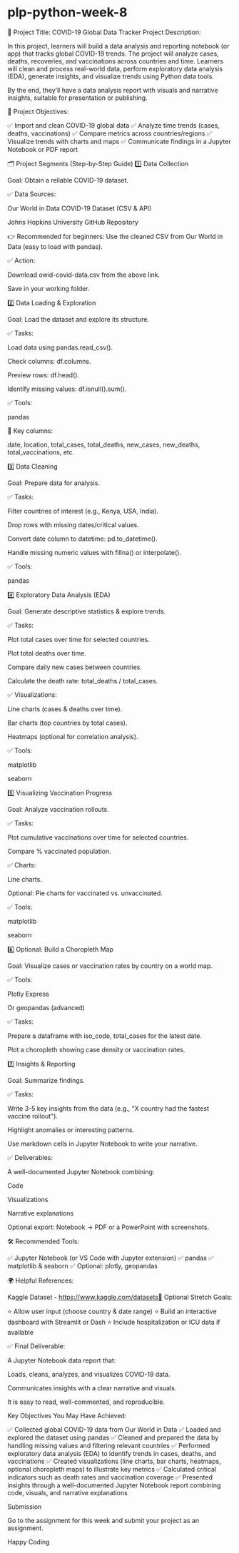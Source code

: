 # plp-python-week-8
📝 Project Title: COVID-19 Global Data Tracker
Project Description:

In this project, learners will build a data analysis and reporting notebook (or app) that tracks global COVID-19 trends. The project will analyze cases, deaths, recoveries, and vaccinations across countries and time. Learners will clean and process real-world data, perform exploratory data analysis (EDA), generate insights, and visualize trends using Python data tools.

By the end, they’ll have a data analysis report with visuals and narrative insights, suitable for presentation or publishing.

🚩 Project Objectives:

✅ Import and clean COVID-19 global data
✅ Analyze time trends (cases, deaths, vaccinations)
✅ Compare metrics across countries/regions
✅ Visualize trends with charts and maps
✅ Communicate findings in a Jupyter Notebook or PDF report

🗂️ Project Segments (Step-by-Step Guide)
1️⃣ Data Collection

Goal: Obtain a reliable COVID-19 dataset.

✅ Data Sources:

Our World in Data COVID-19 Dataset (CSV & API)

Johns Hopkins University GitHub Repository

👉 Recommended for beginners: Use the cleaned CSV from Our World in Data (easy to load with pandas).

✅ Action:

Download owid-covid-data.csv from the above link.

Save in your working folder.


2️⃣ Data Loading & Exploration

Goal: Load the dataset and explore its structure.

✅ Tasks:

Load data using pandas.read_csv().

Check columns: df.columns.

Preview rows: df.head().

Identify missing values: df.isnull().sum().

✅ Tools:

pandas

📌 Key columns:

date, location, total_cases, total_deaths, new_cases, new_deaths, total_vaccinations, etc.


3️⃣ Data Cleaning

Goal: Prepare data for analysis.

✅ Tasks:

Filter countries of interest (e.g., Kenya, USA, India).

Drop rows with missing dates/critical values.

Convert date column to datetime: pd.to_datetime().

Handle missing numeric values with fillna() or interpolate().

✅ Tools:

pandas

4️⃣ Exploratory Data Analysis (EDA)

Goal: Generate descriptive statistics & explore trends.

✅ Tasks:

Plot total cases over time for selected countries.

Plot total deaths over time.

Compare daily new cases between countries.

Calculate the death rate: total_deaths / total_cases.

✅ Visualizations:

Line charts (cases & deaths over time).

Bar charts (top countries by total cases).

Heatmaps (optional for correlation analysis).

✅ Tools:

matplotlib

seaborn

5️⃣ Visualizing Vaccination Progress

Goal: Analyze vaccination rollouts.

✅ Tasks:

Plot cumulative vaccinations over time for selected countries.

Compare % vaccinated population.

✅ Charts:

Line charts.

Optional: Pie charts for vaccinated vs. unvaccinated.

✅ Tools:

matplotlib

seaborn

6️⃣ Optional: Build a Choropleth Map

Goal: Visualize cases or vaccination rates by country on a world map.

✅ Tools:

Plotly Express

Or geopandas (advanced)

✅ Tasks:

Prepare a dataframe with iso_code, total_cases for the latest date.

Plot a choropleth showing case density or vaccination rates.

7️⃣ Insights & Reporting

Goal: Summarize findings.

✅ Tasks:

Write 3-5 key insights from the data (e.g., "X country had the fastest vaccine rollout").

Highlight anomalies or interesting patterns.

Use markdown cells in Jupyter Notebook to write your narrative.

✅ Deliverables:

A well-documented Jupyter Notebook combining:

Code

Visualizations

Narrative explanations

Optional export: Notebook → PDF or a PowerPoint with screenshots.

🛠️ Recommended Tools:

✅ Jupyter Notebook (or VS Code with Jupyter extension)
✅ pandas
✅ matplotlib & seaborn
✅ Optional: plotly, geopandas



🌍 Helpful References:

Kaggle Dataset - https://www.kaggle.com/datasets🎯 Optional Stretch Goals:

⭐ Allow user input (choose country & date range)
⭐ Build an interactive dashboard with Streamlit or Dash
⭐ Include hospitalization or ICU data if available

✅ Final Deliverable:

A Jupyter Notebook data report that:

Loads, cleans, analyzes, and visualizes COVID-19 data.

Communicates insights with a clear narrative and visuals.

It is easy to read, well-commented, and reproducible.



Key Objectives You May Have Achieved:

✅ Collected global COVID-19 data from Our World in Data
✅ Loaded and explored the dataset using pandas
✅ Cleaned and prepared the data by handling missing values and filtering relevant countries
✅ Performed exploratory data analysis (EDA) to identify trends in cases, deaths, and vaccinations
✅ Created visualizations (line charts, bar charts, heatmaps, optional choropleth maps) to illustrate key metrics
✅ Calculated critical indicators such as death rates and vaccination coverage
✅ Presented insights through a well-documented Jupyter Notebook report combining code, visuals, and narrative explanations





Submission

Go to the assignment for this week and submit your project as an assignment.



Happy Coding
